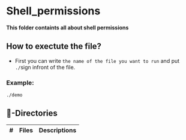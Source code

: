 # Shell_permissions
**This folder containts all about shell permissions**
## How to exectute the file?
- First you can write `the name of the file you want to run` and put `./`sign infront of the file.
### Example:
  ```
  ./demo
  ```
## :file_folder:-Directories
#|Files|Descriptions
---|:---:|---
